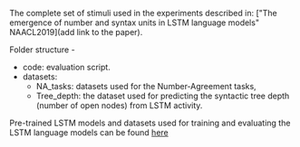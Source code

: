 The complete set of stimuli used in the experiments described in: ["The emergence of number and syntax units in LSTM language models" NAACL2019](add link to the paper).

Folder structure - 
* code: evaluation script.
* datasets:
  * NA_tasks:  datasets used for the Number-Agreement tasks,
  * Tree_depth: the dataset used for predicting the syntactic tree depth (number of open nodes) from LSTM activity.

Pre-trained LSTM models and datasets used for training and evaluating the LSTM language models can be found [here](https://github.com/facebookresearch/colorlessgreenRNNs)
